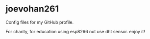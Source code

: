 # joevohan261
Config files for my GitHub profile.

For charity, for education using esp8266 not use dht sensor.
enjoy it!
